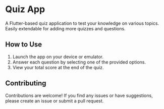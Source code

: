# Quiz App

A Flutter-based quiz application to test your knowledge on various topics. Easily extendable for adding more quizzes and questions.

## How to Use
1. Launch the app on your device or emulator.
2. Answer each question by selecting one of the provided options.
3. View your total score at the end of the quiz.

## Contributing
Contributions are welcome! If you find any issues or have suggestions, please create an issue or submit a pull request.

